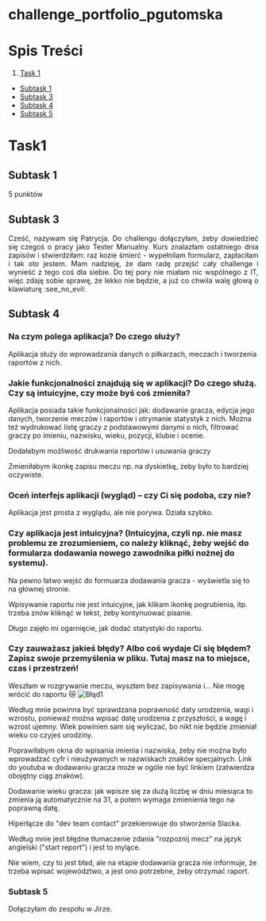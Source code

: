 # challenge_portfolio_pgutomska
# Spis Treści


1. [Task 1](#task1)
  * [Subtask 1](#subtask-1)
  * [Subtask 3](#subtask-3)
  * [Subtask 4](#subtask-4)
  * [Subtask 5](#subtask-5)
  
 # Task1
  ## Subtask 1
  5 punktów
  ## Subtask 3
  <p align="justify">
  Cześć, nazywam się Patrycja. Do challengu dołączyłam, żeby dowiedzieć się czegoś o pracy jako Tester Manualny. Kurs znalazłam ostatniego dnia zapisów i stwierdziłam: raz kozie śmierć - wypełnilam formularz, zapłaciłam i tak oto jestem. Mam nadzieję, że dam radę przejść cały challenge i wynieść z tego coś dla siebie. Do tej pory nie miałam nic wspólnego z IT, więc zdaję sobie sprawę, że lekko nie będzie, a już co chwila walę głową o klawiaturę :see_no_evil:
 </p>
 
## Subtask 4
### Na czym polega aplikacja? Do czego służy?
Aplikacja służy do wprowadzania danych o piłkarzach, meczach i tworzenia raportów z nich. 
### Jakie funkcjonalności znajdują się w aplikacji? Do czego służą. Czy są intuicyjne, czy może byś coś zmieniła?
Aplikacja posiada takie funkcjonalności jak: dodawanie gracza, edycja jego danych, tworzenie meczów i raportów i otrymanie statystyk z nich. Można też wydrukować listę graczy z podstawowymi danymi o nich, filtrować graczy po imieniu, nazwisku, wieku, pozycji, klubie i ocenie.

Dodałabym możliwość drukwania raportów i usuwania graczy

Zmieniłabym ikonkę zapisu meczu np. na dyskietkę, żeby było to bardziej oczywiste.
### Oceń interfejs aplikacji (wygląd) – czy Ci się podoba, czy nie?
Aplikacja jest prosta z wyglądu, ale nie porywa. Działa szybko.
### Czy aplikacja jest intuicyjna? (Intuicyjna, czyli np. nie masz problemu ze zrozumieniem, co należy kliknąć, żeby wejść do formularza dodawania nowego zawodnika piłki nożnej do systemu).
Na pewno łatwo wejść do formuarza dodawania gracza - wyświetla się to na głównej stronie.

Wpisywanie raportu nie jest intuicyjne, jak klikam ikonkę pogrubienia, itp. trzeba znów kliknąć w tekst, żeby kontynuować pisanie. 

Długo zajęło mi ogarnięcie, jak dodać statystyki do raportu.
### Czy zauważasz jakieś błędy? Albo coś wydaje Ci się błędem? Zapisz swoje przemyślenia w pliku. Tutaj masz na to miejsce, czas i przestrzeń!
Weszłam w rozgrywanie meczu, wyszłam bez zapisywania i... Nie mogę wrócić do raportu 😿
![Błąd1](https://i.imgur.com/uHtH7GS.png)

Według mnie powinna być sprawdzana poprawność daty urodzenia, wagi i wzrostu, ponieważ można wpisać datę urodzenia z przyszłości, a wagę i wzrost ujemny. Wiek powinien sam się wyliczać, bo nikt nie będzie zmieniał wieku co czyjeś urodziny.

Poprawiłabym okna do wpisania imienia i nazwiska, żeby nie można było wprowadzać cyfr i nieużywanych w nazwiskach znaków specjalnych.
Link do youtuba w dodawaniu gracza może w ogóle nie być linkiem (zatwierdza obojętny ciąg znaków).

Dodawanie wieku gracza: jak wpisze się za dużą liczbę w dniu miesiąca to zmienia ją automatycznie na 31, a potem wymaga zmienienia tego na poprawną datę.

Hiperłącze do "dev team contact" przekierowuje do stworzenia Slacka.

Według mnie jest błędne tłumaczenie zdania "rozpoznij mecz" na język angielski ("start report") i jest to mylące.

Nie wiem, czy to jest bład, ale na etapie dodawania gracza nie informuje, że trzeba wpisać województwo, a jest ono potrzebne, żeby otrzymać raport.
### Subtask 5
Dołączyłam do zespołu w Jirze.
